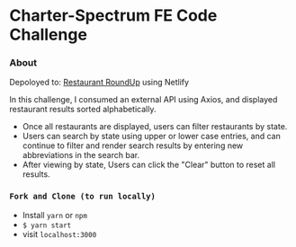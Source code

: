 # Charter-Spectrum FE Code Challenge

### About
Depoloyed to: [Restaurant RoundUp](https://restaurant-challenge.netlify.app/) using Netlify

In this challenge, I consumed an external API using Axios, and displayed restaurant results sorted alphabetically.
- Once all restaurants are displayed, users can filter restaurants by state.
- Users can search by state using upper or lower case entries, and can continue to filter and render search results by entering new abbreviations in the search bar.
- After viewing by state, Users can click the "Clear" button to reset all results.

### `Fork and Clone (to run locally)`
- Install `yarn` or `npm`
- `$ yarn start`
- visit `localhost:3000`
